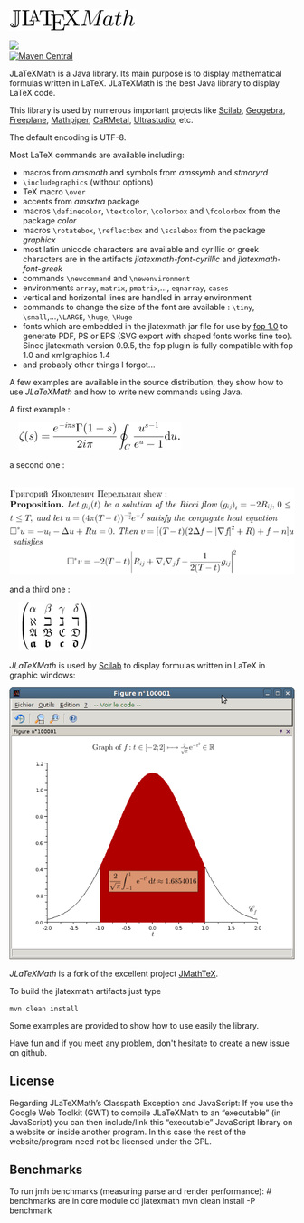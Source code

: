 <img src="docs/images/Logo.png"/>

<a href="https://travis-ci.org/opencollab/jlatexmath"><img src="https://travis-ci.org/opencollab/jlatexmath.svg"/></a><br/>
[![Maven Central](https://maven-badges.herokuapp.com/maven-central/org.scilab.forge/jlatexmath/badge.svg?style=flat)](https://maven-badges.herokuapp.com/maven-central/org.scilab.forge/jlatexmath)<br/>

JLaTeXMath is a Java library. Its main purpose is to display mathematical formulas written in LaTeX. JLaTeXMath is the best Java library to display LaTeX code.

This library is used by numerous important projects like <a href="http://www.scilab.org/">Scilab</a>, <a href="http://www.geogebra.org/">Geogebra</a>, <a href="http://freeplane.sourceforge.net">Freeplane</a>, <a href="http://www.mathpiper.org/">Mathpiper</a>, <a href="http://db-maths.nuxit.net/CaRMetal/index_en.html">CaRMetal</a>, <a href="http://ultrastudio.org/">Ultrastudio</a>, etc.

The default encoding is UTF-8.

Most LaTeX commands are available including:

* macros from <i>amsmath</i> and symbols from <i>amssymb</i> and <i>stmaryrd</i>
* `\includegraphics` (without options)
* TeX macro `\over`
* accents from <i>amsxtra</i> package
* macros `\definecolor`, `\textcolor`, `\colorbox` and `\fcolorbox` from the package <i>color</i>
* macros `\rotatebox`, `\reflectbox` and `\scalebox` from the package <i>graphicx</i>
* most latin unicode characters are available and cyrillic or greek characters are in the artifacts <i>jlatexmath-font-cyrillic</i> and <i>jlatexmath-font-greek</i>
* commands `\newcommand` and `\newenvironment`
* environments `array`, `matrix`, `pmatrix`,..., `eqnarray`, `cases`
* vertical and horizontal lines are handled in array environment
* commands to change the size of the font are available : `\tiny`, `\small`,...,`\LARGE`, `\huge`, `\Huge`
* fonts which are embedded in the jlatexmath jar file for use by <a href="http://xmlgraphics.apache.org/fop/">fop 1.0</a> to generate PDF, PS or EPS (SVG export with shaped fonts works fine too). Since jlatexmath version  0.9.5, the fop plugin is fully compatible with fop 1.0 and xmlgraphics 1.4
* and probably other things I forgot...

A few examples are available in the source distribution, they show how to use <i>JLaTeXMath</i> and how to write new commands using Java.

A first example :

&nbsp;&nbsp;&nbsp;&nbsp;<img src="docs/images/Formula1.png"/>

a second one :

&nbsp;&nbsp;&nbsp;&nbsp;<img src="docs/images/Formula2.png"/>

and a third one :

&nbsp;&nbsp;&nbsp;&nbsp;<img src="docs/images/Formula3.png"/>

<i>JLaTeXMath</i> is used by <a href="http://www.scilab.org">Scilab</a> to display formulas written in LaTeX in graphic windows:

<img src="docs/images/ScilabScreenshot.png"/>

<i>JLaTeXMath</i> is a fork of the excellent project <a href="http://jmathtex.sourceforge.net/">JMathTeX</a>.

To build the jlatexmath artifacts just type
    
    mvn clean install

Some examples are provided to show how to use easily the library.

Have fun and if you meet any problem, don't hesitate to create a new issue on github.

## License
Regarding JLaTeXMath’s Classpath Exception and JavaScript: If you use the Google Web Toolkit (GWT) to compile JLaTeXMath to an “executable” (in JavaScript) you can then include/link this “executable” JavaScript library on a website or inside another program. In this case the rest of the website/program need not be licensed under the GPL.

## Benchmarks
To run jmh benchmarks (measuring parse and render performance):
    # benchmarks are in core module
    cd jlatexmath
    mvn clean install -P benchmark
